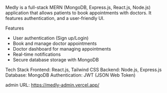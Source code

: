 Medly is a full-stack MERN (MongoDB, Express.js, React.js, Node.js) application that allows patients to book appointments with doctors. It features authentication, and a user-friendly UI.

Features
* User authentication (Sign up/Login)
* Book and manage doctor appointments
* Doctor dashboard for managing appointments
* Real-time notifications
* Secure database storage with MongoDB

Tech Stack
Frontend: React.js, Tailwind CSS
Backend: Node.js, Express.js
Database: MongoDB
Authentication: JWT (JSON Web Token)


admin URL: https://medly-admin.vercel.app/
